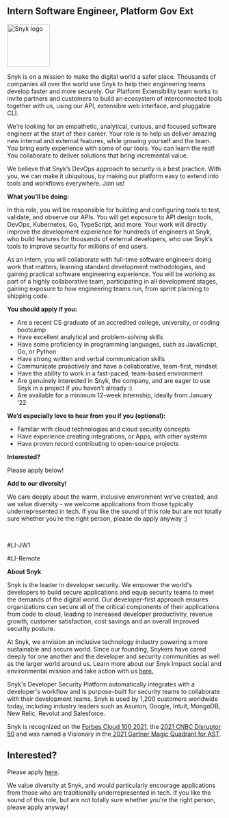 Intern Software Engineer, Platform Gov Ext
---

<img src="https://res.cloudinary.com/snyk/image/upload/v1537345894/press-kit/brand/logo-black.png" width="100" alt="Snyk logo" />

<p><span style="font-weight: 400;">Snyk is on a mission to make the digital world a safer place. Thousands of companies all over the world use Snyk to help their engineering teams develop faster and more securely. Our Platform Extensibility team works to invite partners and customers to build an ecosystem of interconnected tools together with us, using our API, extensible web interface, and pluggable CLI.&nbsp;</span></p>
<p><span style="font-weight: 400;">We’re looking for an empathetic, analytical, curious, and focused software engineer at the start of their career. Your role is to help us deliver amazing new internal and external features, while growing yourself and the team. You bring early experience with some of our tools. You can learn the rest! You collaborate to deliver solutions that bring incremental value.</span></p>
<p><span style="font-weight: 400;">We believe that Snyk’s DevOps approach to security is a best practice. With you, we can make it ubiquitous, by making our platform easy to extend into tools and workflows everywhere. Join us!</span></p>
<p><strong>What you’ll be doing:</strong></p>
<p><span style="font-weight: 400;">In this role, you will be responsible for building and configuring tools to test, validate, and observe our APIs. You will get exposure to API design tools, DevOps, Kubernetes, Go, TypeScript, and more. Your work will directly improve the development experience for hundreds of engineers at Snyk, who build features for thousands of external developers, who use Snyk’s tools to improve security for millions of end users.</span></p>
<p><span style="font-weight: 400;">As an intern, you will collaborate with full-time software engineers doing work that matters, learning standard development methodologies, and gaining practical software engineering experience. You will be working as part of a highly collaborative team, participating in all development stages, gaining exposure to how engineering teams run, from sprint planning to shipping code.</span></p>
<p><strong>You should apply if you:</strong></p>
<ul>
<li style="font-weight: 400;"><span style="font-weight: 400;">Are a recent CS graduate of an accredited college, university, or coding bootcamp</span></li>
<li style="font-weight: 400;"><span style="font-weight: 400;">Have excellent analytical and problem-solving skills</span></li>
<li style="font-weight: 400;"><span style="font-weight: 400;">Have some proficiency in programming languages, such as JavaScript, Go, or Python&nbsp;</span></li>
<li style="font-weight: 400;"><span style="font-weight: 400;">Have strong written and verbal communication skills</span></li>
<li><span style="font-weight: 400;">Communicate proactively and have a collaborative, team-first, mindset</span></li>
<li><span style="font-weight: 400;">Have the ability to work in a fast-paced, team-based environment</span></li>
<li><span style="font-weight: 400;">Are genuinely interested in Snyk, the company, and are eager to use Snyk in a project if you haven’t already :)</span></li>
<li><span style="font-weight: 400;">Are available for a minimum 12-week internship, ideally from January ‘22</span></li>
</ul>
<p><strong>We’d especially love to hear from you if you</strong><strong> (optional):</strong></p>
<ul>
<li style="font-weight: 400;"><span style="font-weight: 400;">Familiar with cloud technologies and cloud security concepts</span></li>
<li style="font-weight: 400;"><span style="font-weight: 400;">Have experience creating integrations, or Apps, with other systems</span></li>
<li style="font-weight: 400;"><span style="font-weight: 400;">Have proven record contributing to open-source projects</span></li>
</ul>
<p><strong>Interested?</strong></p>
<p><span style="font-weight: 400;">Please apply below!&nbsp;</span></p>
<p><strong>Add to our diversity!</strong></p>
<p><span style="font-weight: 400;">We care deeply about the warm, inclusive environment we’ve created, and we value diversity - we welcome applications from those typically underrepresented in tech. If you like the sound of this role but are not totally sure whether you’re the right person, please do apply anyway :)</span></p>
<p>&nbsp;</p>
<p><span style="font-weight: 400;">#LI-JW1</span></p>
<p><span style="font-weight: 400;">#LI-Remote</span></p><div class="content-conclusion"><p><strong>About Snyk</strong></p>
<p><span style="font-weight: 400;">Snyk is the leader in developer security. We empower the world's developers to build secure applications and equip security teams to meet the demands of the digital world. Our developer-first approach ensures organizations can secure all of the critical components of their applications from code to cloud, leading to increased developer productivity, revenue growth, customer satisfaction, cost savings and an overall improved security posture.&nbsp;</span></p>
<p><span style="font-weight: 400;">At Snyk, we envision an inclusive technology industry powering a more sustainable and secure world.</span> <span style="font-weight: 400;">Since our founding, Snykers have cared deeply for one another and the developer and security communities as well as the larger world around us. Learn more about our Snyk Impact social and environmental mission and take action with us </span><a href="https://snyk.io/about/snyk-impact/"><span style="font-weight: 400;">here.</span></a></p>
<p><span style="font-weight: 400;">Snyk's Developer Security Platform automatically integrates with a developer's workflow and is purpose-built for security teams to collaborate with their development teams. Snyk is used by 1,200 customers worldwide today, including industry leaders such as Asurion, Google, Intuit, MongoDB, New Relic, Revolut and Salesforce.</span></p>
<p><span style="font-weight: 400;">Snyk is recognized on the </span><a href="https://www.forbes.com/cloud100/#6f24b5ba5f94"><span style="font-weight: 400;">Forbes Cloud 100 2021</span></a><span style="font-weight: 400;">, the </span><a href="https://www.cnbc.com/2021/05/25/these-are-the-2021-cnbc-disruptor-50-companies.html"><span style="font-weight: 400;">2021 CNBC Disruptor 50</span></a><span style="font-weight: 400;"> and was named a Visionary in the</span><a href="https://snyk.io/blog/snyk-visionary-2021-gartner-magic-quadrant-for-ast/"><span style="font-weight: 400;"> 2021 Gartner Magic Quadrant for AST</span></a><span style="font-weight: 400;">.</span></p></div>

Interested?
---

Please apply [here](https://boards.greenhouse.io/snyk/jobs/5746350002#app).

We value diversity at Snyk, and would particularly encourage applications from those who are traditionally underrepresented in tech.
If you like the sound of this role, but are not totally sure whether you’re the right person, please apply anyway!
